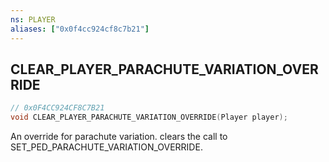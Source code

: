 ```yaml
---
ns: PLAYER
aliases: ["0x0f4cc924cf8c7b21"]
---
```

## CLEAR_PLAYER_PARACHUTE_VARIATION_OVERRIDE

```c
// 0x0F4CC924CF8C7B21
void CLEAR_PLAYER_PARACHUTE_VARIATION_OVERRIDE(Player player);
```

An override for parachute variation. clears the call to SET_PED_PARACHUTE_VARIATION_OVERRIDE.

